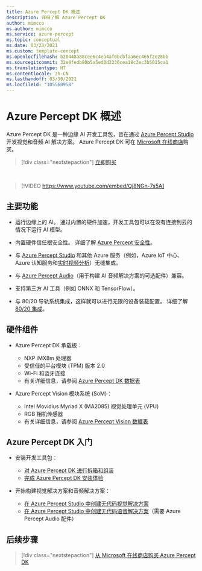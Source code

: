 ```yaml
---
title: Azure Percept DK 概述
description: 详细了解 Azure Percept DK
author: mimcco
ms.author: mimcco
ms.service: azure-percept
ms.topic: conceptual
ms.date: 03/23/2021
ms.custom: template-concept
ms.openlocfilehash: b20448a88cee6c4ea4af0bcbfaa6ec465f2e28bb
ms.sourcegitcommit: 32e0fedb80b5a5ed0d2336cea18c3ec3b5015ca1
ms.translationtype: HT
ms.contentlocale: zh-CN
ms.lasthandoff: 03/30/2021
ms.locfileid: "105560958"
---
```

# <a name="azure-percept-dk-overview"></a>Azure Percept DK 概述

Azure Percept DK 是一种边缘 AI 开发工具包，旨在通过 [Azure Percept Studio](./overview-azure-percept-studio.md) 开发视觉和音频 AI 解决方案。 Azure Percept DK 可在 [Microsoft 在线商店](https://go.microsoft.com/fwlink/p/?LinkId=2155270)购买。

> [!div class="nextstepaction"]
> [立即购买](https://go.microsoft.com/fwlink/p/?LinkId=2155270)

</br>

> [!VIDEO https://www.youtube.com/embed/Qj8NGn-7s5A]

## <a name="key-features"></a>主要功能

- 运行边缘上的 AI。 通过内置的硬件加速，开发工具包可以在没有连接到云的情况下运行 AI 模型。

- 内置硬件信任根安全性。 详细了解 [Azure Percept 安全性](./overview-percept-security.md)。

- 与 [Azure Percept Studio](https://go.microsoft.com/fwlink/?linkid=2135819) 和其他 Azure 服务（例如，Azure IoT 中心、Azure 认知服务和[实时视频分析](https://docs.microsoft.com/azure/media-services/live-video-analytics-edge/overview)）无缝集成。

- 与 [Azure Percept Audio](./overview-azure-percept-audio.md)（用于构建 AI 音频解决方案的可选配件）兼容。

- 支持第三方 AI 工具（例如 ONNX 和 TensorFlow）。

- 与 80/20 导轨系统集成，这样就可以进行无限的设备装载配置。 详细了解 [80/20 集成](./overview-8020-integration.md)。

## <a name="hardware-components"></a>硬件组件

- Azure Percept DK 承载板：
    - NXP iMX8m 处理器
    - 受信任的平台模块 (TPM) 版本 2.0
    - Wi-Fi 和蓝牙连接
    - 有关详细信息，请参阅 [Azure Percept DK 数据表](./azure-percept-dk-datasheet.md)

- Azure Percept Vision 模块系统 (SoM)：
    - Intel Movidius Myriad X (MA2085) 视觉处理单元 (VPU)
    - RGB 相机传感器
    - 有关详细信息，请参阅 [Azure Percept Vision 数据表](./azure-percept-vision-datasheet.md)

## <a name="getting-started-with-azure-percept-dk"></a>Azure Percept DK 入门

- 安装开发工具包：
    - [对 Azure Percept DK 进行拆箱和组装](./quickstart-percept-dk-unboxing.md)
    - [完成 Azure Percept DK 安装体验](./quickstart-percept-dk-set-up.md)

- 开始构建视觉解决方案和音频解决方案：
    - [在 Azure Percept Studio 中创建无代码视觉解决方案](./tutorial-nocode-vision.md)
    - [在 Azure Percept Studio 中创建无代码语音解决方案](./tutorial-no-code-speech.md)（需要 Azure Percept Audio 配件）

## <a name="next-steps"></a>后续步骤

> [!div class="nextstepaction"]
> [从 Microsoft 在线商店购买 Azure Percept DK](https://go.microsoft.com/fwlink/p/?LinkId=2155270)
